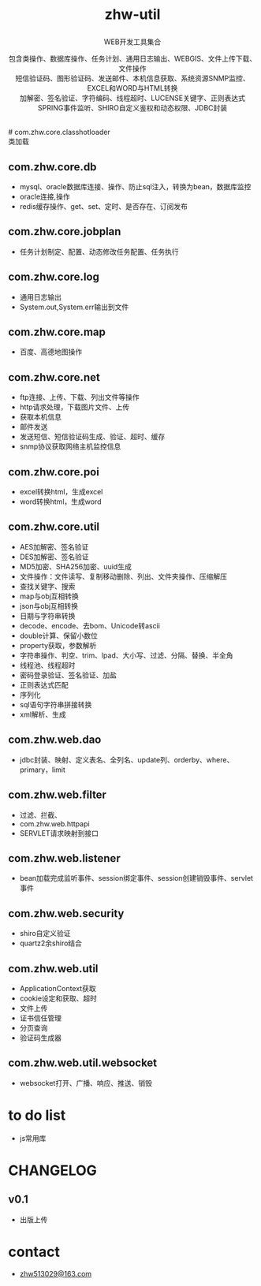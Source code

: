 # <p align="center">zhw-util</p>
<p align="center">WEB开发工具集合</p>
<p align="center">
包含类操作、数据库操作、任务计划、通用日志输出、WEBGIS、文件上传下载、文件操作<br>
短信验证码、图形验证码、发送邮件、本机信息获取、系统资源SNMP监控、EXCEL和WORD与HTML转换<br>
加解密、签名验证、字符编码、线程超时、LUCENSE关键字、正则表达式<br>
SPRING事件监听、SHIRO自定义鉴权和动态权限、JDBC封装<br>
</p>  
</br>
# com.zhw.core.classhotloader </br>
类加载  </br>

## com.zhw.core.db</br>
* mysql、oracle数据库连接、操作、防止sql注入，转换为bean，数据库监控
* oracle连接,操作
* redis缓存操作、get、set、定时、是否存在、订阅发布
## com.zhw.core.jobplan
* 任务计划制定、配置、动态修改任务配置、任务执行
## com.zhw.core.log
* 通用日志输出
* System.out,System.err输出到文件
## com.zhw.core.map
* 百度、高德地图操作
## com.zhw.core.net
* ftp连接、上传、下载、列出文件等操作
* http请求处理，下载图片文件、上传
* 获取本机信息
* 邮件发送
* 发送短信、短信验证码生成、验证、超时、缓存
* snmp协议获取网络主机监控信息
## com.zhw.core.poi
* excel转换html，生成excel
* word转换html，生成word
## com.zhw.core.util
* AES加解密、签名验证
* DES加解密、签名验证
* MD5加密、SHA256加密、uuid生成
* 文件操作：文件读写、复制移动删除、列出、文件夹操作、压缩解压
* 查找关键字、搜索
* map与obj互相转换
* json与obj互相转换
* 日期与字符串转换
* decode、encode、去bom、Unicode转ascii
* double计算、保留小数位
* property获取，参数解析
* 字符串操作、判空、trim、lpad、大小写、过滤、分隔、替换、半全角
* 线程池、线程超时
* 密码登录验证、签名验证、加盐
* 正则表达式匹配
* 序列化
* sql语句字符串拼接转换
* xml解析、生成
## com.zhw.web.dao
* jdbc封装、映射、定义表名、全列名、update列、orderby、where、primary，limit
## com.zhw.web.filter
* 过滤、拦截、
* com.zhw.web.httpapi
* SERVLET请求映射到接口
## com.zhw.web.listener
* bean加载完成监听事件、session绑定事件、session创建销毁事件、servlet事件
## com.zhw.web.security
* shiro自定义验证
* quartz2余shiro结合
## com.zhw.web.util
* ApplicationContext获取
* cookie设定和获取、超时
* 文件上传
* 证书信任管理
* 分页查询
* 验证码生成器
## com.zhw.web.util.websocket
* websocket打开、广播、响应、推送、销毁


# to do list
* js常用库

# CHANGELOG
## v0.1
* 出版上传

# contact
* <zhw513029@163.com>
